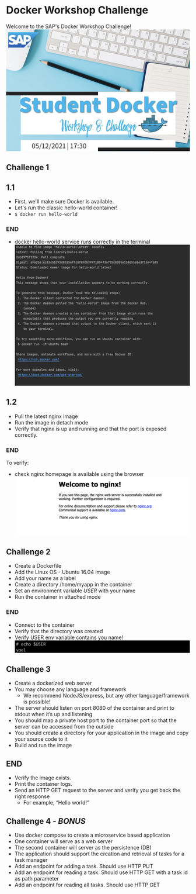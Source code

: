 # Docker Workshop Challenge #

Welcome to the SAP's Docker Workshop Challenge!
![Alt text](./resources/cover.png "cover")


## Challenge 1 ##
## 1.1
* First, we'll make sure Docker is available.
* Let's run the classic hello-world container!
* `$ docker run hello-world`

### END
* docker hello-world service runs correctly in the terminal
![Alt text](./resources/end_result_1.1.png "hello-world")

## 1.2
* Pull the latest nginx image
* Run the image in detach mode
* Verify that nginx is up and running and that the port is exposed correctly.

### END
To verify:
* check nginx homepage is available using the browser
![Alt text](./resources/end_result_1.2.png "nginx")

## Challenge 2 ##
* Create a Dockerfile
* Add the Linux OS - Ubuntu 16.04 image
* Add your name as a label
* Create a directory /home/myapp in the container
* Set an environment variable *USER* with your name
* Run the container in attached mode

### END
- Connect to the container
- Verify that the directory was created
- Verify USER env variable contains you name!
![Alt text](./resources/end_result_2.png "nginx")
 
## Challenge 3 ##
* Create a dockerized web server
* You may choose any language and framework
  * We recommend NodeJS/express, but any other language/framework is possible!
* The server should listen on port 8080 of the container and print to stdout when it’s up and listening
* You should map a private host port to the container port so that the server can be accessed from the outside
* You should create a directory for your application in the image and copy your source code to it
* Build and run the image

## END
* Verify the image exists.
* Print the container logs.
* Send an HTTP GET request to the server and verify you get back the right response
  * For example, “Hello world!”

## Challenge 4 - *BONUS* ##
* Use docker compose to create a microservice based application
* One container will serve as a web server
* The second container will server as the persistence (DB)
* The application should support the creation and retrieval of tasks for a task manager
* Add an endpoint for adding a task. Should use HTTP PUT 
* Add an endpoint for reading a task. Should use HTTP GET with a task id as path parameter 
* Add an endpoint for reading all tasks. Should use HTTP GET
